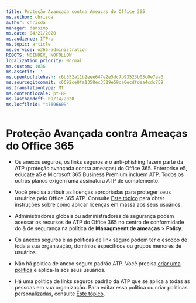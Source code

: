 ```yaml
---
title: Proteção Avançada contra Ameaças do Office 365
ms.author: chrisda
author: chrisda
manager: dansimp
ms.date: 04/21/2020
ms.audience: ITPro
ms.topic: article
ms.service: o365-administration
ROBOTS: NOINDEX, NOFOLLOW
localization_priority: Normal
ms.custom: 1036
ms.assetid: ''
ms.openlocfilehash: c6b552a11b2eee647e2e5dc7b93523b03c0e7ea3
ms.sourcegitcommit: c6692ce0fa1358ec3529e59ca0ecdfdea4cdc759
ms.translationtype: MT
ms.contentlocale: pt-BR
ms.lasthandoff: 09/14/2020
ms.locfileid: "47696609"
---
```

# <a name="office-365-advanced-threat-protection"></a>Proteção Avançada contra Ameaças do Office 365

- Os anexos seguros, os links seguros e o anti-phishing fazem parte da ATP (proteção avançada contra ameaças) do Office 365. Enterprise e5, educate a5 e Microsoft 365 Business Premium incluem ATP. Todos os outros planos exigem uma assinatura ATP de complemento.

- Você precisa atribuir as licenças apropriadas para proteger seus usuários pelo Office 365 ATP. Consulte [Este tópico](https://docs.microsoft.com/microsoft-365/admin/add-users/add-users) para obter instruções sobre como aplicar licenças em massa aos seus usuários.

- Administradores globais ou administradores de segurança podem acessar os recursos de ATP do Office 365 no centro de conformidade do & de segurança na política de **Managmeent de ameaças** \> **Policy**.

- Os anexos seguros e as políticas de link seguro podem ter o escopo de toda a sua organização, domínios específicos ou grupos menores de usuários.

- Não há política de anexo seguro padrão ATP. Você precisa [criar uma política](https://docs.microsoft.com/microsoft-365/security/office-365-security/set-up-atp-safe-attachments-policies) e aplicá-la aos seus usuários.

- Há uma política de links seguros padrão da ATP que se aplica a todas as pessoas em sua organização. Para editar essa política ou criar políticas personalizadas, consulte [Este tópico](https://docs.microsoft.com/microsoft-365/security/office-365-security/set-up-atp-safe-links-policies).
